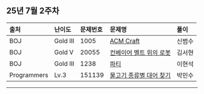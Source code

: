 ## 25년 7월 2주차

|출처|난이도|문제번호|문제명|풀이|
|:---|:---|:---|:---|:---|
|BOJ|Gold III|1005|[ACM Craft](https://www.acmicpc.net/problem/1005)|신범수|
|BOJ|Gold V|20055|[컨베이어 벨트 위의 로봇](https://www.acmicpc.net/problem/20055)|김서현|
|BOJ|Gold III|1238|[파티](https://www.acmicpc.net/problem/1238)|이현석|
|Programmers|Lv.3|151139|[물고기 종류별 대어 찾기](https://school.programmers.co.kr/learn/courses/30/lessons/293261)|박민수|

---
